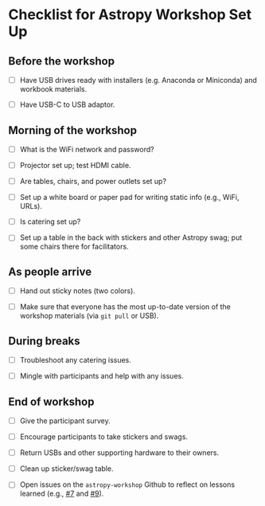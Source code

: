 
# Checklist for Astropy Workshop Set Up

## Before the workshop

* [ ] Have USB drives ready with installers (e.g. Anaconda or Miniconda) and workbook materials.

* [ ] Have USB-C to USB adaptor.

## Morning of the workshop

* [ ] What is the WiFi network and password?

* [ ] Projector set up; test HDMI cable.

* [ ] Are tables, chairs, and power outlets set up?

* [ ] Set up a white board or paper pad for writing static info (e.g., WiFi, URLs).

* [ ] Is catering set up?

* [ ] Set up a table in the back with stickers and other Astropy swag; put some chairs there for facilitators.

## As people arrive

* [ ] Hand out sticky notes (two colors).

* [ ] Make sure that everyone has the most up-to-date version of the workshop materials (via `git pull` or USB).

## During breaks

* [ ] Troubleshoot any catering issues.

* [ ] Mingle with participants and help with any issues.

## End of workshop

* [ ] Give the participant survey.

* [ ] Encourage participants to take stickers and swags.

* [ ] Return USBs and other supporting hardware to their owners.

* [ ] Clean up sticker/swag table.

* [ ] Open issues on the `astropy-workshop` Github to reflect on lessons learned (e.g., [#7](https://github.com/astropy/astropy-workshop/issues/7) and [#9](https://github.com/astropy/astropy-workshop/issues/9)).
